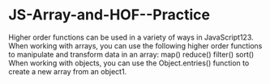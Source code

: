 # JS-Array-and-HOF--Practice
Higher order functions can be used in a variety of ways in JavaScript123. When working with arrays, you can use the following higher order functions to manipulate and transform data in an array: map() reduce() filter() sort() When working with objects, you can use the Object.entries() function to create a new array from an object1.

